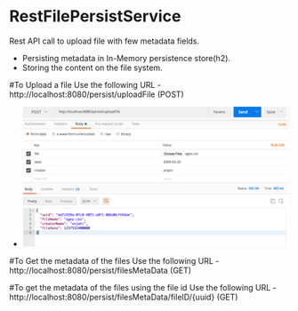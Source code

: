 # RestFilePersistService
Rest API call to upload file with few metadata fields.
- Persisting metadata in In-Memory persistence store(h2).
- Storing the content on the file system.



#To Upload a file
Use the following URL - http://localhost:8080/persist/uploadFile   (POST)
- ![Alt text](/images/post.png?raw=true "Post example")

#To Get the metadata of the files
Use the following URL - http://localhost:8080/persist/filesMetaData   (GET)

#To get the metadata of the files using the file id
Use the following URL - http://localhost:8080/persist/filesMetaData/fileID/{uuid}    (GET)
